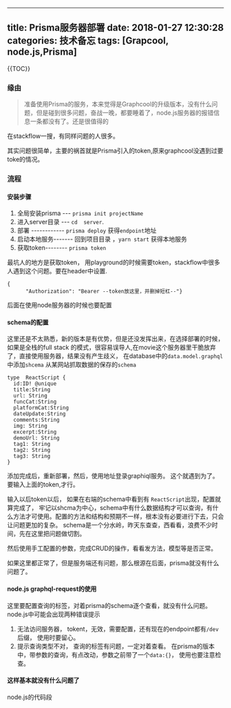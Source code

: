  ---
title: Prisma服务器部署
date: 2018-01-27 12:30:28
categories: 技术备忘
tags: [Grapcool, node.js,Prisma]
---

{{TOC}}

### 缘由
>准备使用Prisma的服务，本来觉得是Graphcool的升级版本，没有什么问题，但是碰到很多问题，奋战一晚，都要睡着了，node.js服务器的报错信息一条都没有了。还是很值得的

在stackflow一搜，有同样问题的人很多。

其实问题很简单，主要的祸首就是Prisma引入的token,原来graphcool没遇到过要toke的情况。

### 流程
####  安装步骤

1. 全局安装prisma ---  `prisma init projectName`
2. 进入server目录 ---  `cd  server`.  
3. 部署 ------------  `prisma deploy`  获得`endpoint`地址
4. 启动本地服务-------   回到项目目录 ，`yarn start` 获得本地服务
5. 获取token--------   `prisma token`   

最坑人的地方是获取token， 用playground的时候需要token，stackflow中很多人遇到这个问题。要在header中设置.
```
{
      "Authorization": "Bearer --token放这里，并删掉短杠--"}
```

后面在使用node服务器的时候也要配置

#### schema的配置
这里还是不太熟悉，新的版本是有优势，但是还没发挥出来，在选择部署的时候，如果是全栈的full stack 的模式，很容易误导人,在movie这个服务器里干脆放弃了，直接使用服务器，结果没有产生歧义，
在database中的`data.model.graphql`中添加`shcema`
从某网站抓取数据的保存的`schema`
```
type  ReactScript {
  id:ID! @unique
  title:String
  url: String
  funcCat:String
  platformCat:String
  dateUpdate:String
  comments:String
  img: String
  excerpt:String
  demoUrl: String
  tag1: String
  tag2: String
  tag3: String
}
```

添加完成后，重新部署，然后，使用地址登录graphiql服务。 这个就遇到为了。要输入上面的token,才行。

输入以后token以后， 如果在右端的schema中看到有 `ReactScript`出现，配置就算完成了，  牢记以shcma为中心，schema中有什么数据结构才可以查询，有什么方法才可使用。配置的方法和结构和预期不一样，根本没有必要进行下去，只会让问题更加的复杂。 schema是一个分水岭，昨天东查查，西看看，浪费不少时间，先在这里把问题做切割。

然后使用手工配置的参数，完成CRUD的操作，看看发方法，模型等是否正常。

如果这里都正常了，但是服务端还有问题，那么根源在后面，prisma就没有什么问题了。

#### node.js graphql-request的使用

这里要配置查询的标签，对着prisma的schema逐个查看，就没有什么问题。 node.js中可能会出现两种错误提示

1.  无法访问服务器， tokent，无效，需要配置，还有现在的endpoint都有`/dev`后缀， 使用时要留心。 
2.  提示查询类型不对， 查询的标签有问题，一定对着查看。 在prisma的版本中，带参数的查询，有点改动，参数之前带了一个`data:{}`， 使用也要注意检查。


#### 这样基本就没有什么问题了
node.js的代码段

<script src="https://embed.cacher.io/d4566dd20434ac12a8af45920c7b1eaf7f59fc10.js?a=879ce6b7a1ff7ace22c8a791e7511f7f&t=github_gist"></script>



 
 